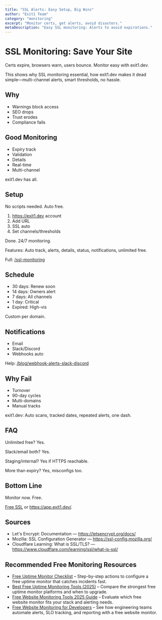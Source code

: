 ```yaml
---
title: "SSL Alerts: Easy Setup, Big Wins"
author: "Exit1 Team"
category: "monitoring"
excerpt: "Monitor certs, get alerts, avoid disasters."
metaDescription: "Easy SSL monitoring: Alerts to avoid expirations."
---
```


# SSL Monitoring: Save Your Site

Certs expire, browsers warn, users bounce. Monitor easy with exit1.dev.

This shows why SSL monitoring essential, how exit1.dev makes it dead simple—multi-channel alerts, smart thresholds, no hassle.

## Why

- Warnings block access
- SEO drops
- Trust erodes
- Compliance fails

## Good Monitoring

- Expiry track
- Validation
- Details
- Real-time
- Multi-channel

exit1.dev has all.

## Setup

No scripts needed. Auto free.

1. https://exit1.dev account
2. Add URL
3. SSL auto
4. Set channels/thresholds

Done. 24/7 monitoring.

Features: Auto track, alerts, details, status, notifications, unlimited free.

Full: [/ssl-monitoring](/ssl-monitoring)

## Schedule

- 30 days: Renew soon
- 14 days: Owners alert
- 7 days: All channels
- 1 day: Critical
- Expired: High-vis

Custom per domain.

## Notifications

- Email
- Slack/Discord
- Webhooks auto

Help: [/blog/webhook-alerts-slack-discord](/blog/webhook-alerts-slack-discord)

## Why Fail

- Turnover
- 90-day cycles
- Multi-domains
- Manual tracks

exit1.dev: Auto scans, tracked dates, repeated alerts, one dash.

## FAQ

Unlimited free? Yes.

Slack/email both? Yes.

Staging/internal? Yes if HTTPS reachable.

More than expiry? Yes, misconfigs too.

## Bottom Line

Monitor now. Free.

[Free SSL](/ssl-monitoring) or https://app.exit1.dev/.

## Sources

- Let's Encrypt: Documentation — https://letsencrypt.org/docs/
- Mozilla: SSL Configuration Generator — https://ssl-config.mozilla.org/
- Cloudflare Learning: What is SSL/TLS? — https://www.cloudflare.com/learning/ssl/what-is-ssl/

## Recommended Free Monitoring Resources

- [Free Uptime Monitor Checklist](/blog/free-uptime-monitor-checklist) – Step-by-step actions to configure a free uptime monitor that catches incidents fast.
- [Best Free Uptime Monitoring Tools (2025)](/blog/best-free-uptime-monitoring-tools) – Compare the strongest free uptime monitor platforms and when to upgrade.
- [Free Website Monitoring Tools 2025 Guide](/blog/free-website-monitoring-tools-2025) – Evaluate which free website monitor fits your stack and alerting needs.
- [Free Website Monitoring for Developers](/blog/free-website-monitoring-for-developers) – See how engineering teams automate alerts, SLO tracking, and reporting with a free website monitor.

